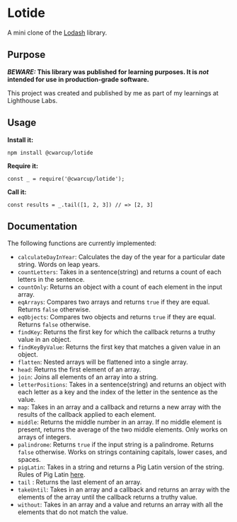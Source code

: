 # Lotide

A mini clone of the [Lodash](https://lodash.com) library.

## Purpose

**_BEWARE:_ This library was published for learning purposes. It is _not_ intended for use in production-grade software.**

This project was created and published by me as part of my learnings at Lighthouse Labs. 

## Usage

**Install it:**

`npm install @cwarcup/lotide`

**Require it:**

`const _ = require('@cwarcup/lotide');`

**Call it:**

`const results = _.tail([1, 2, 3]) // => [2, 3]`

## Documentation

The following functions are currently implemented:

- `calculateDayInYear`: Calculates the day of the year for a particular date string. Words on leap years. 
- `countLetters`: Takes in a sentence(string) and returns a count of each letters in the sentence.
- `countOnly`: Returns an object with a count of each element in the input array.
- `eqArrays`: Compares two arrays and returns `true` if they are equal. Returns `false` otherwise.
- `eqObjects`: Compares two objects and returns `true` if they are equal. Returns `false` otherwise.
- `findKey`: Returns the first key for which the callback returns a truthy value in an object.
- `findKeyByValue`: Returns the first key that matches a given value in an object.
- `flatten`: Nested arrays will be flattened into a single array.
- `head`: Returns the first element of an array.
- `join`: Joins all elements of an array into a string.
- `letterPositions`: Takes in a sentence(string) and returns an object with each letter as a key and the index of the letter in the sentence as the value.
- `map`: Takes in an array and a callback and returns a new array with the results of the callback applied to each element.
- `middle`: Returns the middle number in an array. If no middle element is present, returns the average of the two middle elements. Only works on arrays of integers.
- `palindrome`: Returns `true` if the input string is a palindrome. Returns `false` otherwise. Works on strings containing capitals, lower cases, and spaces.
- `pigLatin`: Takes in a string and returns a Pig Latin version of the string. Rules of Pig Latin [here](https://web.ics.purdue.edu/~morelanj/RAO/prepare2.html).
- `tail` : Returns the last element of an array.
- `takeUntil`: Takes in an array and a callback and returns an array with the elements of the array until the callback returns a truthy value.
- `without`: Takes in an array and a value and returns an array with all the elements that do not match the value.
